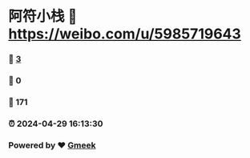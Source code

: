 # 阿符小栈 :link: https://weibo.com/u/5985719643 
### :page_facing_up: [3](https://weibo.com/u/5985719643/tag.html) 
### :speech_balloon: 0 
### :hibiscus: 171 
### :alarm_clock: 2024-04-29 16:13:30 
### Powered by :heart: [Gmeek](https://github.com/Meekdai/Gmeek)
